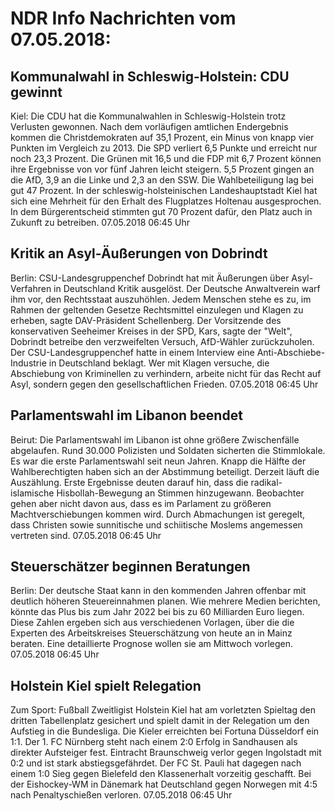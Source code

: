 # NDR Info Nachrichten vom 07.05.2018:


## Kommunalwahl in Schleswig-Holstein: CDU gewinnt
Kiel: Die CDU hat die Kommunalwahlen in Schleswig-Holstein trotz Verlusten gewonnen. Nach dem vorläufigen amtlichen Endergebnis kommen die Christdemokraten auf 35,1 Prozent, ein Minus von knapp vier Punkten im Vergleich zu 2013. Die SPD verliert 6,5 Punkte und erreicht nur noch 23,3 Prozent. Die Grünen mit 16,5 und die FDP mit 6,7 Prozent können ihre Ergebnisse von vor fünf Jahren leicht steigern. 5,5 Prozent gingen an die AfD, 3,9 an die Linke und 2,3 an den SSW. Die Wahlbeteiligung lag bei gut 47 Prozent. In der schleswig-holsteinischen Landeshauptstadt Kiel hat sich eine Mehrheit für den Erhalt des Flugplatzes Holtenau ausgesprochen. In dem Bürgerentscheid stimmten gut 70 Prozent dafür, den Platz auch in Zukunft zu betreiben. 07.05.2018 06:45 Uhr 

## Kritik an Asyl-Äußerungen von Dobrindt
Berlin: CSU-Landesgruppenchef Dobrindt hat mit Äußerungen über Asyl-Verfahren in Deutschland Kritik ausgelöst. Der Deutsche Anwaltverein warf ihm vor, den Rechtsstaat auszuhöhlen. Jedem Menschen stehe es zu, im Rahmen der geltenden Gesetze Rechtsmittel einzulegen und Klagen zu erheben, sagte DAV-Präsident Schellenberg. Der Vorsitzende des konservativen Seeheimer Kreises in der SPD, Kars, sagte der "Welt", Dobrindt betreibe den verzweifelten Versuch, AfD-Wähler zurückzuholen. Der CSU-Landesgruppenchef hatte in einem Interview eine Anti-Abschiebe-Industrie in Deutschland beklagt. Wer mit Klagen versuche, die Abschiebung von Kriminellen zu verhindern, arbeite nicht für das Recht auf Asyl, sondern gegen den gesellschaftlichen Frieden. 07.05.2018 06:45 Uhr 

## Parlamentswahl im Libanon beendet
Beirut:	Die Parlamentswahl im Libanon ist ohne größere Zwischenfälle abgelaufen. Rund 30.000 Polizisten und Soldaten sicherten die Stimmlokale. Es war die erste Parlamentswahl seit neun Jahren. Knapp die Hälfte der Wahlberechtigten haben sich an der Abstimmung beteiligt. Derzeit läuft die Auszählung. Erste Ergebnisse deuten darauf hin, dass die radikal-islamische Hisbollah-Bewegung an Stimmen hinzugewann. Beobachter gehen aber nicht davon aus, dass es im Parlament zu größeren Machtverschiebungen kommen wird. Durch Abmachungen ist geregelt, dass Christen sowie sunnitische und schiitische Moslems angemessen vertreten sind. 07.05.2018 06:45 Uhr 

## Steuerschätzer beginnen Beratungen
Berlin: Der deutsche Staat kann in den kommenden Jahren offenbar mit deutlich höheren Steuereinnahmen planen. Wie mehrere Medien berichten, könnte das Plus bis zum Jahr 2022 bei bis zu 60 Milliarden Euro liegen. Diese Zahlen ergeben sich aus verschiedenen Vorlagen, über die die Experten des Arbeitskreises Steuerschätzung von heute an in Mainz beraten. Eine detaillierte Prognose wollen sie am Mittwoch vorlegen. 07.05.2018 06:45 Uhr 

## Holstein Kiel spielt Relegation
Zum Sport:	Fußball Zweitligist Holstein Kiel hat am vorletzten Spieltag den dritten Tabellenplatz gesichert und spielt damit in der Relegation um den Aufstieg in die Bundesliga. Die Kieler erreichten bei Fortuna Düsseldorf ein 1:1. Der 1. FC Nürnberg steht nach einem 2:0 Erfolg in Sandhausen als direkter Aufsteiger fest. Eintracht Braunschweig verlor gegen Ingolstadt mit 0:2 und ist stark abstiegsgefährdet. Der FC St. Pauli hat  dagegen nach einem 1:0 Sieg gegen Bielefeld den Klassenerhalt vorzeitig geschafft. Bei der Eishockey-WM in Dänemark hat Deutschland gegen Norwegen mit 4:5 nach Penaltyschießen verloren. 07.05.2018 06:45 Uhr 
